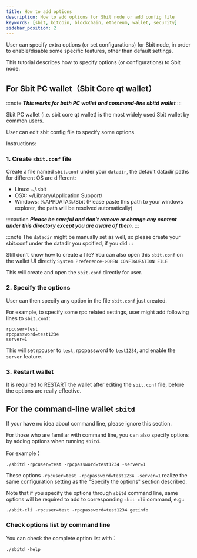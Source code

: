 ```yaml
---
title: How to add options
description: How to add options for Sbit node or add config file
keywords: [sbit, bitcoin, blockchain, ethereum, wallet, security]
sidebar_position: 2
---
```


User can specify extra options (or set configurations) for Sbit node, in order to enable/disable some specific features, other than default settings.

This tutorial describes how to specify options (or configurations) to Sbit node.

## For Sbit PC wallet（Sbit Core qt wallet）

:::note
***This works for both PC wallet and command-line sbitd wallet***
:::

Sbit PC wallet (i.e. sbit core qt wallet) is the most widely used Sbit wallet by common users.

User can edit sbit config file to specify some options.

Instructions:

### 1. Create `sbit.conf` file

Create a file named `sbit.conf` under your `datadir`, the default datadir paths for different OS are different:

* Linux: ~/.sbit
* OSX: ~/Library/Application Support/
* Windows: %APPDATA%\Sbit (Please paste this path to your windows explorer, the path will be resolved automatically)

:::caution
***Please be careful and don‘t remove or change any content under this directory except you are aware of them.***
:::

:::note
The `datadir` might be manually set as well, so please create your sbit.conf under the datadir you spcified, if you did
:::

Still don't know how to create a file? You can also open this `sbit.conf` on the wallet UI directly `System Preference->OPEN CONFIGURATION FILE`

This will create and open the `sbit.conf` directly for user.

### 2. Specify the options

User can then specify any option in the file `sbit.conf` just created.

For example, to specify some rpc related settings, user might add following lines to `sbit.conf`: 

```
rpcuser=test
rpcpassword=test1234
server=1
```

This will set rpcuser to `test`, rpcpassword to `test1234`, and enable the `server` feature.

### 3. Restart wallet

It is required to RESTART the wallet after editing the `sbit.conf` file, before the options are really effective.

## For the command-line wallet `sbitd`

If your have no idea about command line, please ignore this section.

For those who are familiar with command line, you can also specify options by adding options when running `sbitd`.

For example：

```shell
./sbitd -rpcuser=test -rpcpassword=test1234 -server=1
```

These options `-rpcuser=test -rpcpassword=test1234 -server=1` realize the same configuration setting as the "Specify the options" section described.

Note that if you specify the options through `sbitd` command line, same options will be required to add to corresponding `sbit-cli` command, e.g.:

```shell
./sbit-cli -rpcuser=test -rpcpassword=test1234 getinfo
```

### Check options list by command line

You can check the complete option list with：

```shell
./sbitd -help
```



